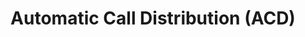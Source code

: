 ---
title: Automatic Call Distribution (ACD)
next: /call-distribution/actions/
url: /call-distribution/
linkde: /anrufverteilung/
description: Automatic Call Distribution or ACD is a key component of VoIP phone systems that automates how calls are routed and is used by businesses to create more professional, customer orientated call experiences with features including advanced features such as custom prompts, Music on Hold (MoH), Interactive Voice Response Menus (IVR) and Skills Based Routing. 
Keywords:
    - ACD
    - Automated Call Distribution
    - Call Routing
    - Music on Hold 
    - MoH
    - Custom Prompts
    - Skills Based Routing
    - IVR
    - Calendars
    - Business Hours
    - Interactive Voice Response
weight: 8
icon: <i class="fa fa-map-signs" aria-hidden="true"></i>
---
